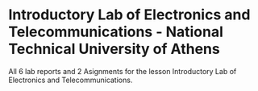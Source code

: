 # Introductory Lab of Electronics and Telecommunications - National Technical University of Athens
All 6 lab reports and 2 Asignments for the lesson Introductory Lab of Electronics and Telecommunications.
